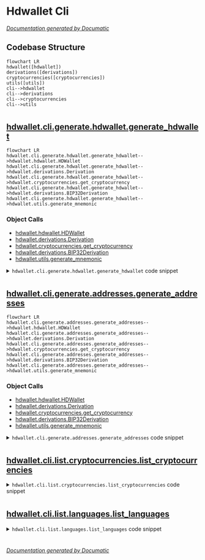 # Hdwallet Cli

[_Documentation generated by Documatic_](https://www.documatic.com)

<!---Documatic-section-Codebase Structure-start--->
## Codebase Structure

<!---Documatic-block-system_architecture-start--->
```mermaid
flowchart LR
hdwallet([hdwallet])
derivations([derivations])
cryptocurrencies([cryptocurrencies])
utils([utils])
cli-->hdwallet
cli-->derivations
cli-->cryptocurrencies
cli-->utils
```
<!---Documatic-block-system_architecture-end--->

# #
<!---Documatic-section-Codebase Structure-end--->

<!---Documatic-section-hdwallet.cli.generate.hdwallet.generate_hdwallet-start--->
## [hdwallet.cli.generate.hdwallet.generate_hdwallet](8-hdwallet_cli.md#hdwallet.cli.generate.hdwallet.generate_hdwallet)

<!---Documatic-section-generate_hdwallet-start--->
```mermaid
flowchart LR
hdwallet.cli.generate.hdwallet.generate_hdwallet-->hdwallet.hdwallet.HDWallet
hdwallet.cli.generate.hdwallet.generate_hdwallet-->hdwallet.derivations.Derivation
hdwallet.cli.generate.hdwallet.generate_hdwallet-->hdwallet.cryptocurrencies.get_cryptocurrency
hdwallet.cli.generate.hdwallet.generate_hdwallet-->hdwallet.derivations.BIP32Derivation
hdwallet.cli.generate.hdwallet.generate_hdwallet-->hdwallet.utils.generate_mnemonic
```

### Object Calls

* [hdwallet.hdwallet.HDWallet](4-hdwallet_hdwallet.md#hdwallet.hdwallet.HDWallet)
* [hdwallet.derivations.Derivation](6-hdwallet_derivations.md#hdwallet.derivations.Derivation)
* [hdwallet.cryptocurrencies.get_cryptocurrency](5-hdwallet_cryptocurrencies.md#hdwallet.cryptocurrencies.get_cryptocurrency)
* [hdwallet.derivations.BIP32Derivation](6-hdwallet_derivations.md#hdwallet.derivations.BIP32Derivation)
* [hdwallet.utils.generate_mnemonic](3-hdwallet_utils.md#hdwallet.utils.generate_mnemonic)

<!---Documatic-block-hdwallet.cli.generate.hdwallet.generate_hdwallet-start--->
<details>
	<summary><code>hdwallet.cli.generate.hdwallet.generate_hdwallet</code> code snippet</summary>

```python
def generate_hdwallet(symbol: str, strength: Optional[int], entropy: Optional[str], mnemonic: Optional[str], language: Optional[str], passphrase: Optional[str], seed: Optional[str], xprivate_key: Optional[str], xpublic_key: Optional[str], strict: Optional[bool], account: int, change: bool, address: int, path: Optional[str], private_key: Optional[str], public_key: Optional[str], wif: Optional[str], semantic: str):
    try:
        hdwallet: HDWallet = HDWallet(symbol=symbol, semantic=semantic)
        if entropy:
            hdwallet.from_entropy(entropy=entropy, language=language, passphrase=passphrase)
        elif mnemonic:
            hdwallet.from_mnemonic(mnemonic=mnemonic, language=language, passphrase=passphrase)
        elif seed:
            hdwallet.from_seed(seed=seed)
        elif xprivate_key:
            hdwallet.from_xprivate_key(xprivate_key=xprivate_key, strict=strict)
        elif xpublic_key:
            hdwallet.from_xpublic_key(xpublic_key=xpublic_key, strict=strict)
        elif private_key:
            hdwallet.from_private_key(private_key=private_key)
        elif public_key:
            hdwallet.from_public_key(public_key=public_key)
        elif wif:
            hdwallet.from_wif(wif=wif)
        else:
            mnemonic = generate_mnemonic(language=language, strength=strength)
            hdwallet.from_mnemonic(mnemonic=mnemonic, language=language, passphrase=passphrase)
        if wif or private_key or public_key:
            pass
        elif path:
            derivation: Derivation = Derivation(path=path)
            hdwallet.from_path(path=derivation)
        else:
            cryptocurrency: Cryptocurrency = get_cryptocurrency(symbol=symbol)
            bip32_derivation: BIP32Derivation = BIP32Derivation(purpose=(44, False if xpublic_key else True), coin_type=(cryptocurrency.COIN_TYPE.INDEX, False if xpublic_key else cryptocurrency.COIN_TYPE.HARDENED), account=(account, False if xpublic_key else True), change=change, address=address)
            hdwallet.from_path(path=bip32_derivation)
        click.echo(json.dumps(hdwallet.dumps(), indent=4, ensure_ascii=False))
    except Exception as exception:
        click.echo(click.style(f'Error: {str(exception)}'), err=True)
        sys.exit()
```
</details>
<!---Documatic-block-hdwallet.cli.generate.hdwallet.generate_hdwallet-end--->
<!---Documatic-section-generate_hdwallet-end--->

# #
<!---Documatic-section-hdwallet.cli.generate.hdwallet.generate_hdwallet-end--->

<!---Documatic-section-hdwallet.cli.generate.addresses.generate_addresses-start--->
## [hdwallet.cli.generate.addresses.generate_addresses](8-hdwallet_cli.md#hdwallet.cli.generate.addresses.generate_addresses)

<!---Documatic-section-generate_addresses-start--->
```mermaid
flowchart LR
hdwallet.cli.generate.addresses.generate_addresses-->hdwallet.hdwallet.HDWallet
hdwallet.cli.generate.addresses.generate_addresses-->hdwallet.derivations.Derivation
hdwallet.cli.generate.addresses.generate_addresses-->hdwallet.cryptocurrencies.get_cryptocurrency
hdwallet.cli.generate.addresses.generate_addresses-->hdwallet.derivations.BIP32Derivation
hdwallet.cli.generate.addresses.generate_addresses-->hdwallet.utils.generate_mnemonic
```

### Object Calls

* [hdwallet.hdwallet.HDWallet](4-hdwallet_hdwallet.md#hdwallet.hdwallet.HDWallet)
* [hdwallet.derivations.Derivation](6-hdwallet_derivations.md#hdwallet.derivations.Derivation)
* [hdwallet.cryptocurrencies.get_cryptocurrency](5-hdwallet_cryptocurrencies.md#hdwallet.cryptocurrencies.get_cryptocurrency)
* [hdwallet.derivations.BIP32Derivation](6-hdwallet_derivations.md#hdwallet.derivations.BIP32Derivation)
* [hdwallet.utils.generate_mnemonic](3-hdwallet_utils.md#hdwallet.utils.generate_mnemonic)

<!---Documatic-block-hdwallet.cli.generate.addresses.generate_addresses-start--->
<details>
	<summary><code>hdwallet.cli.generate.addresses.generate_addresses</code> code snippet</summary>

```python
def generate_addresses(symbol: str, strength: int, entropy: Optional[str], mnemonic: Optional[str], language: Optional[str], passphrase: Optional[str], seed: Optional[str], xprivate_key: Optional[str], xpublic_key: Optional[str], strict: bool, account: int, change: bool, path: Optional[str], semantic: str, start_index: int, end_index: int, hardened: bool, show: str):
    try:
        hdwallet: HDWallet = HDWallet(symbol=symbol, semantic=semantic)
        if entropy:
            hdwallet.from_entropy(entropy=entropy, language=language, passphrase=passphrase)
        elif mnemonic:
            hdwallet.from_mnemonic(mnemonic=mnemonic, language=language, passphrase=passphrase)
        elif seed:
            hdwallet.from_seed(seed=seed)
        elif xprivate_key:
            hdwallet.from_xprivate_key(xprivate_key=xprivate_key, strict=strict)
        elif xpublic_key:
            hdwallet.from_xpublic_key(xpublic_key=xpublic_key, strict=strict)
        else:
            mnemonic = generate_mnemonic(language=language, strength=strength)
            hdwallet.from_mnemonic(mnemonic=mnemonic, language=language, passphrase=passphrase)
        for index in range(start_index, end_index):
            if path:
                derivation: Derivation = Derivation(path=path)
                derivation.from_index(index=index, hardened=hardened)
                hdwallet.from_path(path=derivation)
            else:
                cryptocurrency: Cryptocurrency = get_cryptocurrency(symbol=symbol)
                bip32_derivation: BIP32Derivation = BIP32Derivation(purpose=(44, False if xpublic_key else True), coin_type=(cryptocurrency.COIN_TYPE.INDEX, False if xpublic_key else cryptocurrency.COIN_TYPE.HARDENED), account=(account, False if xpublic_key else True), change=change, address=index)
                hdwallet.from_path(path=bip32_derivation)
            rows: str = ''
            dumps = hdwallet.dumps()
            for (i, key) in enumerate([keys.split(':') for keys in show.split(',')]):
                rows += f'{(dumps[key[0]][key[1]] if len(key) == 2 else dumps[key[0]])}' if i == 0 else f' {(dumps[key[0]][key[1]] if len(key) == 2 else dumps[key[0]])}'
            click.echo(rows)
            hdwallet.clean_derivation()
    except TimeoutError as exception:
        click.echo(click.style(f'Error: {str(exception)}'), err=True)
        sys.exit()
```
</details>
<!---Documatic-block-hdwallet.cli.generate.addresses.generate_addresses-end--->
<!---Documatic-section-generate_addresses-end--->

# #
<!---Documatic-section-hdwallet.cli.generate.addresses.generate_addresses-end--->

<!---Documatic-section-hdwallet.cli.list.cryptocurrencies.list_cryptocurrencies-start--->
## [hdwallet.cli.list.cryptocurrencies.list_cryptocurrencies](8-hdwallet_cli.md#hdwallet.cli.list.cryptocurrencies.list_cryptocurrencies)

<!---Documatic-section-list_cryptocurrencies-start--->
<!---Documatic-block-hdwallet.cli.list.cryptocurrencies.list_cryptocurrencies-start--->
<details>
	<summary><code>hdwallet.cli.list.cryptocurrencies.list_cryptocurrencies</code> code snippet</summary>

```python
def list_cryptocurrencies():
    (documents, table, headers) = ([], [], ['Cryptocurrency', 'Symbol', 'Mainnet', 'Testnet', 'Segwit', 'Coin Type', 'Default Path'])
    for (name, cryptocurrency) in inspect.getmembers(cryptocurrencies):
        if inspect.isclass(cryptocurrency):
            if issubclass(cryptocurrency, cryptocurrencies.Cryptocurrency) and cryptocurrency != cryptocurrencies.Cryptocurrency:
                if cryptocurrency.NETWORK == 'mainnet':
                    document: dict = {'name': cryptocurrency.NAME, 'symbol': cryptocurrency.SYMBOL, 'source_code': cryptocurrency.SOURCE_CODE, 'mainnet': 'Yes' if cryptocurrency.NETWORK == 'mainnet' else 'No', 'testnet': 'Yes' if cryptocurrency.NETWORK == 'testnet' else 'No', 'segwit': 'Yes' if cryptocurrency.SEGWIT_ADDRESS.HRP else 'No', 'coin_type': cryptocurrency.COIN_TYPE.INDEX, 'default_path': cryptocurrency.DEFAULT_PATH}
                    documents.append(document)
                elif cryptocurrency.NETWORK == 'testnet':
                    for (index, document) in enumerate(documents):
                        if document['name'] == cryptocurrency.NAME:
                            documents[index]['symbol'] = f"{document['symbol']}, {cryptocurrency.SYMBOL}"
                            documents[index]['testnet'] = 'Yes'
                else:
                    raise Exception('Invalid cryptocurrency network type.')
    for document in documents:
        table.append([document['name'], document['symbol'], document['mainnet'], document['testnet'], document['segwit'], document['coin_type'], document['default_path']])
    click.echo(tabulate(table, headers, tablefmt='github'))
```
</details>
<!---Documatic-block-hdwallet.cli.list.cryptocurrencies.list_cryptocurrencies-end--->
<!---Documatic-section-list_cryptocurrencies-end--->

# #
<!---Documatic-section-hdwallet.cli.list.cryptocurrencies.list_cryptocurrencies-end--->

<!---Documatic-section-hdwallet.cli.list.languages.list_languages-start--->
## [hdwallet.cli.list.languages.list_languages](8-hdwallet_cli.md#hdwallet.cli.list.languages.list_languages)

<!---Documatic-section-list_languages-start--->
<!---Documatic-block-hdwallet.cli.list.languages.list_languages-start--->
<details>
	<summary><code>hdwallet.cli.list.languages.list_languages</code> code snippet</summary>

```python
def list_languages():
    click.echo(tabulate([['Chinese Simplified'], ['Chinese Traditional'], ['English'], ['French'], ['Italian'], ['Japanese'], ['Korean'], ['Spanish']], ['Language'], tablefmt='github'))
```
</details>
<!---Documatic-block-hdwallet.cli.list.languages.list_languages-end--->
<!---Documatic-section-list_languages-end--->

# #
<!---Documatic-section-hdwallet.cli.list.languages.list_languages-end--->

[_Documentation generated by Documatic_](https://www.documatic.com)
